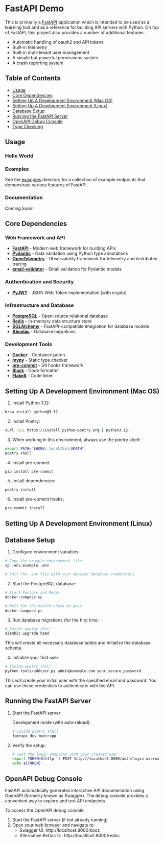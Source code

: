 # FastAPI Demo
This is primarily a
[FastAPI](https://github.com/fastapi/fastapi) application which is intended to be used as a learning tool and as a 
reference for building API servers with Python.  On top of FastAPI, this project also provides a number of additional
features:

* Automatic handling of oauth2 and API tokens
* Built-in telemetry
* Built-in muti-tenant user management
* A simple but powerful permissions system
* A crash reporting system

## Table of Contents
- [Usage](#usage)
- [Core Dependencies](#core-dependencies)
- [Setting Up A Development Environment (Mac OS)](#setting-up-a-development-environment)
- [Setting Up A Development Environment (Linux)](#setting-up-a-development-environment)
- [Database Setup](#database-setup)
- [Running the FastAPI Server](#running-the-fastapi-server)
- [OpenAPI Debug Console](#openapi-debug-console)
- [Type Checking](#type-checking)

## Usage
### Hello World

### Examples
See the [examples](./examples) directory for a collection of example endpoints that demonstrate various features of 
FastAPI.

### Documentation
Coming Soon!

## Core Dependencies

### Web Framework and API
- [**FastAPI**](https://fastapi.tiangolo.com/) - Modern web framework for building APIs
- [**Pydantic**](https://docs.pydantic.dev/) - Data validation using Python type annotations
- [**OpenTelemetry**](https://opentelemetry.io/) - Observability framework for telemetry and distributed tracing
- [**email-validator**](https://github.com/JoshData/python-email-validator) - Email validation for Pydantic models

### Authentication and Security
- [**PyJWT**](https://pyjwt.readthedocs.io/) - JSON Web Token implementation [with crypto]

### Infrastructure and Database
- [**PostgreSQL**](https://www.postgresql.org/) - Open-source relational database
- [**Redis**](https://redis.io/) - In-memory data structure store
- [**SQLAlchemy**](https://www.sqlalchemy.org/) - FastAPI-compatible integration for database models
- [**Alembic**](https://alembic.sqlalchemy.org/) - Database migrations

### Development Tools
- [**Docker**](https://www.docker.com/) - Containerization
- [**mypy**](https://mypy-lang.org/) - Static type checker
- [**pre-commit**](https://pre-commit.com/) - Git hooks framework
- [**Black**](https://black.readthedocs.io/) - Code formatter
- [**Flake8**](https://flake8.pycqa.org/) - Code linter


## Setting Up A Development Environment (Mac OS)
1. Install Python 3.12:
```bash
brew install python@3.12
```

2. Install Poetry:
```bash
curl -sSL https://install.python-poetry.org | python3.12 -
```

3. When working in this environment, always use the poetry shell:
```bash
export PATH="$HOME/.local/bin:$PATH"
poetry shell
```

4. Install pre-commit:
```bash
pip install pre-commit
```

5. Install dependencies:
```bash
poetry install
```

6. Install pre-commit hooks:
```bash
pre-commit install
```

## Setting Up A Development Environment (Linux)

## Database Setup

1. Configure environment variables:
```bash
# Copy the example environment file
cp .env.example .env

# Edit the .env file with your desired database credentials
```

2. Start the PostgreSQL database:
```bash
# Start Postgre and Redis
docker-compose up

# Wait for the health check to pass
docker-compose ps
```

3. Run database migrations (for the first time:
```bash
# Inside poetry shell
alembic upgrade head
```
   This will create all necessary database tables and initialize the database schema.

4. Initialize your first user:
```bash
# Inside poetry shell
python tools/adduser.py admin@example.com your_secure_password
```

This will create your initial user with the specified email and password. You can use these credentials to authenticate with the API.

## Running the FastAPI Server

1. Start the FastAPI server:

   Development mode (with auto-reload):
   ```bash
   # Inside poetry shell
   fastapi dev main:app
   ```

2. Verify the setup:
   ```bash
   # Test the login endpoint with your created user
   export TOKEN=$(http -f POST http://localhost:8000/auth/login username=email@address password=password | jq -r .access_token)
   echo ${TOKEN}
   ```

## OpenAPI Debug Console
FastAPI automatically generates interactive API documentation using OpenAPI (formerly known as Swagger). The debug 
console provides a convenient way to explore and test API endpoints.

To access the OpenAPI debug console:

1. Start the FastAPI server (if not already running)
2. Open your web browser and navigate to:
   - Swagger UI: http://localhost:8000/docs
   - Alternative ReDoc UI: http://localhost:8000/redoc
